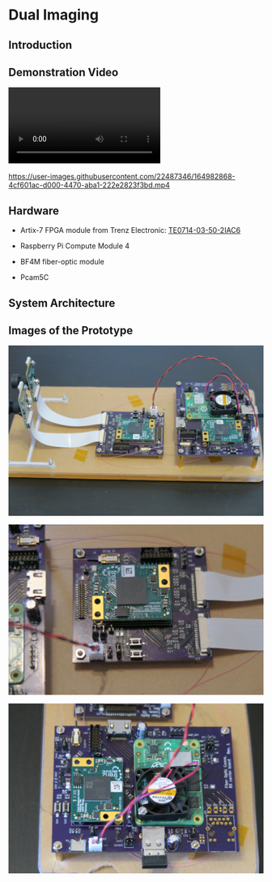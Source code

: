 ﻿# Dual Imaging

## Introduction

## Demonstration Video

![Video](media/Demo_Video_720p.mp4)


https://user-images.githubusercontent.com/22487346/164982868-4cf601ac-d000-4470-aba1-222e2823f3bd.mp4


## Hardware
* Artix-7 FPGA module from Trenz Electronic: [TE0714-03-50-2IAC6](https://shop.trenz-electronic.de/en/TE0714-03-50-2IAC6-FPGA-Module-with-Xilinx-Artix-7-XC7A50T-2CSG325I-1.8V-Configuration-4-x-3-cm)

* Raspberry Pi Compute Module 4

* BF4M fiber-optic module

* Pcam5C

## System Architecture

## Images of the Prototype

![Side view](media/img_side.jpg)

![TX board](media/img_TXboard.jpg)

![RX board](media/img_RXboard.jpg)

